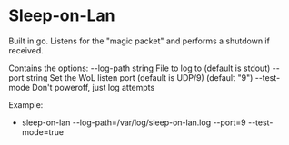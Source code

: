 # Sleep-on-Lan

Built in go. Listens for the "magic packet" and performs a shutdown if received. 

Contains the options:
  --log-path string
      File to log to (default is stdout)
  --port string
      Set the WoL listen port (default is UDP/9) (default "9")
  --test-mode
      Don't poweroff, just log attempts

Example:
  - sleep-on-lan --log-path=/var/log/sleep-on-lan.log --port=9 --test-mode=true

